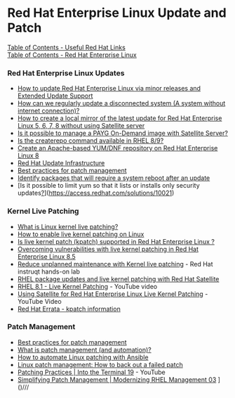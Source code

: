 # Red Hat Enterprise Linux Update and Patch


[Table of Contents - Useful Red Hat Links](https://github.com/pslucas0212/UsefulRedHatLinks)  
[Table of Contents - Red Hat Enterprise Linux](https://github.com/pslucas0212/Red-Hat-Enterprise-Linux-Table-of-Contents)

### Red Hat Enterprise Linux Updates
- [How to update Red Hat Enterprise Linux via minor releases and Extended Update Support](https://www.redhat.com/en/blog/how-update-red-hat-enterprise-linux-tvia-minor-releases-and-extended-update-support)
- [How can we regularly update a disconnected system (A system without internet connection)?](https://access.redhat.com/solutions/29269)
- [How to create a local mirror of the latest update for Red Hat Enterprise Linux 5, 6, 7, 8 without using Satellite server](https://access.redhat.com/solutions/23016)
- [Is it possible to manage a PAYG On-Demand image with Satellite Server?](https://access.redhat.com/solutions/5962181)
- [Is the createrepo command available in RHEL 8/9?](https://access.redhat.com/solutions/3755901)
- [Create an Apache-based YUM/DNF repository on Red Hat Enterprise Linux 8]()
- [Red Hat Update Infrastructure](https://access.redhat.com/products/red-hat-update-infrastructure)
- [Best practices for patch management](https://www.redhat.com/en/blog/best-practices-patch-management)
- [Identify packages that will require a system reboot after an update](https://access.redhat.com/solutions/27943)
- [Is it possible to limit yum so that it lists or installs only security updates[?]()](https://access.redhat.com/solutions/10021)

### Kernel Live Patching
- [What is Linux kernel live patching?](https://www.redhat.com/en/topics/linux/what-is-linux-kernel-live-patching)
- [How to enable live kernel patching on Linux](https://www.redhat.com/sysadmin/kernel-live-patching-linux)
- [Is live kernel patch (kpatch) supported in Red Hat Enterprise Linux ?](https://access.redhat.com/solutions/2206511)
- [Overcoming vulnerabilities with live kernel patching in Red Hat Enterprise Linux 8.5](https://www.redhat.com/en/blog/overcoming-vulnerabilities-live-kernel-patching-red-hat-enterprise-linux-85)
- [Reduce unplanned maintenance with Kernel live patching](https://www.redhat.com/en/interactive-labs/reduce-unplanned-maintenance-kernel-live-patching) - Red Hat instruqt hands-on lab
- [RHEL package updates and live kernel patching with Red Hat Satellite](https://www.redhat.com/en/blog/rhel-package-updates-and-live-kernel-patching-red-hat-satellite)
- [RHEL 8.1 - Live Kernel Patching](https://www.youtube.com/watch?v=RHKESTHFm0o) - YouTube video
- [Using Satellite for Red Hat Enterprise Linux Live Kernel Patching](https://www.youtube.com/watch?v=lUofdsUXcZ8) - YouTube Video
- [Red Hat Errata - kpatch information](https://access.redhat.com/errata-search/?q=kpatch&p=1&sort=portal_publication_date+desc&rows=10&portal_product=Red%5C+Hat%5C+Enterprise%5C+Linux)

### Patch Management
- [Best practices for patch management](https://www.redhat.com/en/blog/best-practices-patch-management)
- [What is patch management (and automation)?](https://www.redhat.com/en/topics/management/what-patch-management-and-automation)
- [How to automate Linux patching with Ansible](https://www.redhat.com/sysadmin/ansible-linux-patch-ansible)
- [Linux patch management: How to back out a failed patch](https://www.redhat.com/sysadmin/revert-patch-gone-wrong)
- [Patching Practices | Into the Terminal 19](https://www.youtube.com/watch?v=67Ng_FGeRC4) - YouTube
- [Simplifying Patch Management | Modernizing RHEL Management 03](https://www.youtube.com/watch?v=u_sUHz4eK-c)
]()///
